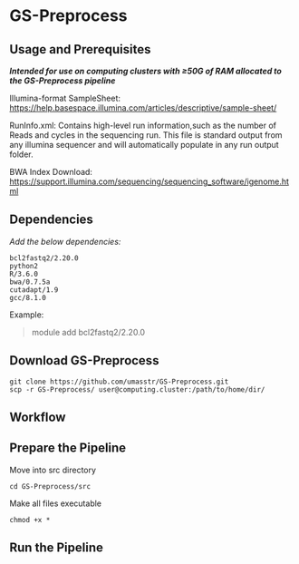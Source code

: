 # GS-Preprocess
## Usage and Prerequisites
***Intended for use on computing clusters with ≥50G of RAM allocated to the GS-Preprocess pipeline***

Illumina-format SampleSheet: https://help.basespace.illumina.com/articles/descriptive/sample-sheet/

RunInfo.xml: Contains high-level run information,such as the number of Reads and cycles in the sequencing run. This file is standard output from any illumina sequencer and will automatically populate in any run output folder. 

BWA Index Download: https://support.illumina.com/sequencing/sequencing_software/igenome.html

## Dependencies
*Add the below dependencies:*

	bcl2fastq2/2.20.0
	python2
	R/3.6.0
	bwa/0.7.5a
	cutadapt/1.9
	gcc/8.1.0
	
Example:
>module add bcl2fastq2/2.20.0
## Download GS-Preprocess
	git clone https://github.com/umasstr/GS-Preprocess.git
	scp -r GS-Preprocess/ user@computing.cluster:/path/to/home/dir/
## Workflow

## Prepare the Pipeline
Move into src directory

	cd GS-Preprocess/src
Make all files executable	

	chmod +x *
## Run the Pipeline

